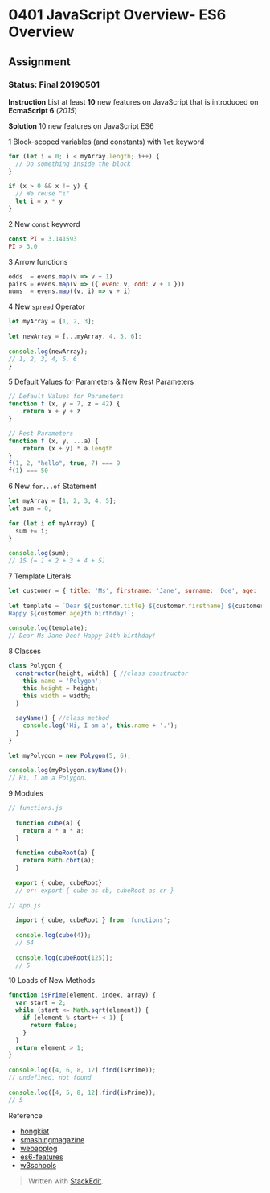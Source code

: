 # 0401 JavaScript Overview- ES6 Overview
## Assignment
### Status: Final 20190501

**Instruction**
List at least **10** new features on JavaScript that is introduced on **EcmaScript 6** (*2015*)

**Solution**
10 new features on JavaScript ES6

1 Block-scoped variables (and constants) with `let` keyword
```javascript
for (let i = 0; i < myArray.length; i++) {
  // Do something inside the block
}
 
if (x > 0 && x != y) {
  // We reuse "i"
  let i = x * y
}
```
2 New `const` keyword
```javascript
const PI = 3.141593
PI > 3.0
```
3 Arrow functions
```javascript
odds  = evens.map(v => v + 1)
pairs = evens.map(v => ({ even: v, odd: v + 1 }))
nums  = evens.map((v, i) => v + i)
```
 4 New `spread` Operator
```javascript
let myArray = [1, 2, 3];
 
let newArray = [...myArray, 4, 5, 6];
 
console.log(newArray);
// 1, 2, 3, 4, 5, 6
}
```
5 Default Values for Parameters & New Rest Parameters
```javascript
// Default Values for Parameters
function f (x, y = 7, z = 42) {
    return x + y + z
}

// Rest Parameters
function f (x, y, ...a) {
    return (x + y) * a.length
}
f(1, 2, "hello", true, 7) === 9
f(1) === 50
```
6 New `for...of` Statement
```javascript
let myArray = [1, 2, 3, 4, 5];
let sum = 0;
 
for (let i of myArray) {
  sum += i;
}
 
console.log(sum);
// 15 (= 1 + 2 + 3 + 4 + 5) 
```
7 Template Literals
```javascript
let customer = { title: 'Ms', firstname: 'Jane', surname: 'Doe', age: '34' };
 
let template = `Dear ${customer.title} ${customer.firstname} ${customer.surname}! 
Happy ${customer.age}th birthday!`;
 
console.log(template);
// Dear Ms Jane Doe! Happy 34th birthday!
```
8 Classes
```javascript
class Polygon {
  constructor(height, width) { //class constructor
    this.name = 'Polygon';
    this.height = height;
    this.width = width;
  }
 
  sayName() { //class method
    console.log('Hi, I am a', this.name + '.');
  }
}
 
let myPolygon = new Polygon(5, 6);
 
console.log(myPolygon.sayName());
// Hi, I am a Polygon.
```
9 Modules
```javascript
// functions.js
 
  function cube(a) {
    return a * a * a;
  }
 
  function cubeRoot(a) {
    return Math.cbrt(a);
  }
 
  export { cube, cubeRoot}
  // or: export { cube as cb, cubeRoot as cr }
 
// app.js
 
  import { cube, cubeRoot } from 'functions';
 
  console.log(cube(4));
  // 64
 
  console.log(cubeRoot(125));
  // 5
```
10 Loads of New Methods
```javascript
function isPrime(element, index, array) {
  var start = 2;
  while (start <= Math.sqrt(element)) {
    if (element % start++ < 1) {
      return false;
    }
  }
  return element > 1;
}
 
console.log([4, 6, 8, 12].find(isPrime)); 
// undefined, not found
 
console.log([4, 5, 8, 12].find(isPrime)); 
// 5
```

Reference
 - [hongkiat](https://www.hongkiat.com/blog/ecmascript-6/)
 - [smashingmagazine](https://www.smashingmagazine.com/2015/10/es6-whats-new-next-version-javascript/)
 - [webapplog](https://webapplog.com/es6/)
 - [es6-features](http://es6-features.org)
 - [w3schools](https://www.w3schools.com/js/js_es6.asp)

> Written with [StackEdit](https://stackedit.io/).
